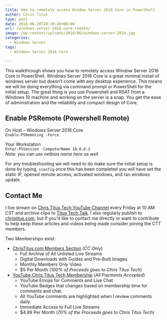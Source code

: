 ```yaml
---
title: How to remotely access Window Server 2016 Core in PowerShell 
author: Chris Titus
type: post
date: 2018-06-20T20:30:49+00:00
url: /windows-server-2016-core-remote/
image: /wp-content/uploads/2018/06/windows-server-2016.jpg
categories:
  - Windows Server
tags:
  - Windows Server 2016 Core

---
```

This walkthrough shows you how to remotely access Window Server 2016 Core in PowerShell. Windows Server 2016 Core is a great minimal install of windows server but doesn&#8217;t come with any desktop experience. This means we will be doing everything via command prompt or PowerShell for the initial setup. The great thing is you use Powershell and RSAT from a Windows 10 machine and working on the server is a snap. You get the ease of administration and the reliability and compact design of Core.<!--more-->

## Enable PSRemote (Powershell Remote)

On Host &#8211; Windows Server 2016 Core  
`Enable-PSRemoting -Force`
  
Your Workstation    
`Enter-PSSession -ComputerName 10.0.0.2`    
_Note: you can use netbios name here as well_

For any troubleshooting we will need to do make sure the initial setup is done by typing, `sconfig` once this has been completed you will have set the static IP, opened remote access, activated windows, and ran windows update.

## Contact Me

I live stream on [Chris Titus Tech YouTube Channel][1] every Friday at 10 AM CST and archive clips to [Titus Tech Talk][2]. I also regularly publish to [christitus.com][3], but if you'd like to contact me directly or want to contribute to help keep these articles and videos being made consider joining the CTT members. 

Two Memberships exist:
- [ChrisTitus.com Members Section][4] (_CC Only_)
  - Full Archive of All Unlisted Live Streams
  - Digital Downloads with Guides and Pre-Built Images
  - Monthly Members Only Video
  - $5 Per Month (_100% of Proceeds goes to Chris Titus Tech_)
- [YouTube Chris Titus Tech Membership][5] (_All Payments Accepted_)
  - YouTube Emojis for Comments and Live Chat
  - YouTube Badges that changes based on membership time for comments and chat.
  - All YouTube comments are highlighted when I review comments daily. 
  - Immediate Access to Full Live Streams
  - $4.99 Per Month (_70% of the Proceeds goes to Chris Titus Tech_)

 [1]: https://www.youtube.com/c/ChrisTitusTech
 [2]: https://www.youtube.com/c/ChrisTitusTechStreams
 [3]: https://christitus.com/
 [4]: https://portal.christitus.com
 [5]: https://links.christitus.com/join
